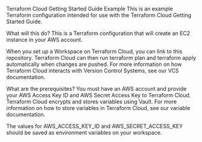 Terraform Cloud Getting Started Guide Example
This is an example Terraform configuration intended for use with the Terraform Cloud Getting Started Guide.

What will this do?
This is a Terraform configuration that will create an EC2 instance in your AWS account.

When you set up a Workspace on Terraform Cloud, you can link to this repository. Terraform Cloud can then run terraform plan and terraform apply automatically when changes are pushed. For more information on how Terraform Cloud interacts with Version Control Systems, see our VCS documentation.

What are the prerequisites?
You must have an AWS account and provide your AWS Access Key ID and AWS Secret Access Key to Terraform Cloud. Terraform Cloud encrypts and stores variables using Vault. For more information on how to store variables in Terraform Cloud, see our variable documentation.

The values for AWS_ACCESS_KEY_ID and AWS_SECRET_ACCESS_KEY should be saved as environment variables on your workspace.
